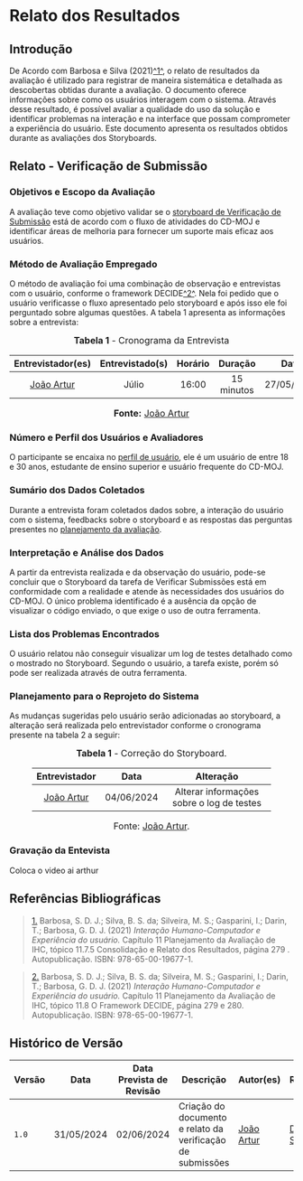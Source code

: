 # Relato dos Resultados

## <a>Introdução</a>

De Acordo com Barbosa e Silva (2021)<a id="anchor_1" href="#REF1">^1^</a>, o relato de resultados da avaliação é utilizado para registrar de maneira sistemática e detalhada as descobertas obtidas durante a avaliação. O documento oferece informações sobre como os usuários interagem com o sistema. Através desse resultado, é possível avaliar a qualidade do uso da solução e identificar problemas na interação e na interface que possam comprometer a experiência do usuário. Este documento apresenta os resultados obtidos durante as avaliações dos Storyboards.

## <a>Relato - Verificação de Submissão</a>

### <a>Objetivos e Escopo da Avaliação</a>

A avaliação teve como objetivo validar se o [storyboard de Verificação de Submissão](https://interacao-humano-computador.github.io/2024.1-CD-MOJ/design-avaliacao-desenvolvimento/nivel1/storyboard/storyboards/#tarefa-3-verificacao-de-submissoes) está de acordo com o fluxo de atividades do CD-MOJ e identificar áreas de melhoria para fornecer um suporte mais eficaz aos usuários.

### <a>Método de Avaliação Empregado</a>
O método de avaliação foi uma combinação de observação e entrevistas com o usuário, conforme o framework DECIDE<a id="anchor_2" href="#REF2">^2^</a>. Nela foi pedido que o usuário verificasse o fluxo apresentado pelo storyboard e após isso ele foi perguntado sobre algumas questões. A tabela 1 apresenta as informações sobre a entrevista:

<font size="3"><p style="text-align: center"><b>Tabela 1</b> - Cronograma da Entrevista</p></font>

| Entrevistador(es) | Entrevistado(s) | Horário | Duração  | Data    |    Local     |
| :----------------: | :-------------: | :---------------: | :------------: | :--------: | :----------: |
|  [João Artur](https://github.com/joao-artl)  |   Júlio    |  16:00 | 15 minutos | 27/05/2023 | FGA |

<font size="3"><p style="text-align: center"><b>Fonte:</b> [João Artur](https://github.com/joao-artl)</p></font>

### <a>Número e Perfil dos Usuários e Avaliadores</a>

O participante se encaixa no [perfil de usuário](https://interacao-humano-computador.github.io/2024.1-CD-MOJ/analise-de-requisitos/perfildeUsuario/), ele é um usuário de entre 18 e 30 anos, estudante de ensino superior e usuário frequente do CD-MOJ.

### <a>Sumário dos Dados Coletados</a>

Durante a entrevista foram coletados dados sobre, a interação do usuário com o sistema, feedbacks sobre o storyboard e as respostas das perguntas presentes no [planejamento da avaliação](https://interacao-humano-computador.github.io/2024.1-CD-MOJ/design-avaliacao-desenvolvimento/nivel1/storyboard/planejamentoAvaliacao/).

### <a>Interpretação e Análise dos Dados</a>

A partir da entrevista realizada e da observação do usuário, pode-se concluir que o Storyboard da tarefa de Verificar Submissões está em conformidade com a realidade e atende às necessidades dos usuários do CD-MOJ. O único problema identificado é a ausência da opção de visualizar o código enviado, o que exige o uso de outra ferramenta.

### <a>Lista dos Problemas Encontrados</a>
O usuário relatou não conseguir visualizar um log de testes detalhado como o mostrado no Storyboard. Segundo o usuário, a tarefa existe, porém só pode ser realizada através de outra ferramenta.

### <a>Planejamento para o Reprojeto do Sistema</a>

As mudanças sugeridas pelo usuário serão adicionadas ao storyboard, a alteração será realizada pelo entrevistador conforme o cronograma presente na tabela 2 a seguir:

<center>

<figure markdown>
<font size="3"><b>Tabela 1</b> - Correção do Storyboard.</font>

| Entrevistador | Data | Alteração |
| :----------------: | :-------------: | :---------------: | 
|  [João Artur](https://github.com/joao-artl)  |   04/06/2024   | Alterar informações sobre o log de testes |

<font size="3">Fonte: [João Artur](https://github.com/joao-artl).</font>

</center>

### <a>Gravação da Entevista</a>


Coloca o video ai arthur


## <a>Referências Bibliográficas</a>

> <a id="REF1" href="#anchor_1">1.</a> Barbosa, S. D. J.; Silva, B. S. da; Silveira, M. S.; Gasparini, I.; Darin, T.; Barbosa, G. D. J. (2021) *Interação Humano-Computador e Experiência do usuário.* Capítulo 11 Planejamento da Avaliação de IHC, tópico 11.7.5 Consolidação e Relato dos Resultados, página 279 . Autopublicação. ISBN: 978-65-00-19677-1.

> <a id="REF2" href="#anchor_2">2.</a> Barbosa, S. D. J.; Silva, B. S. da; Silveira, M. S.; Gasparini, I.; Darin, T.; Barbosa, G. D. J. (2021) *Interação Humano-Computador e Experiência do usuário.* Capítulo 11 Planejamento da Avaliação de IHC, tópico 11.8 O Framework DECIDE, página 279 e 280. Autopublicação. ISBN: 978-65-00-19677-1.

## <a>Histórico de Versão</a>

| Versão| Data | Data Prevista de Revisão| Descrição  | Autor(es)  | Revisor(es) |
| ------- | ------ | ------ | ------- | -------- | -------- |
| `1.0` | 31/05/2024 | 02/06/2024 | Criação do documento e relato da verificação de submissões| [João Artur](https://github.com/joao-artl)|[Diego Sousa](https://github.com/DiegoSousaLeite)|